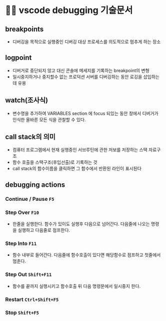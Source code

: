 # 🐛🔥 vscode debugging 기술문서

## breakpoints

- 디버깅을 목적으로 실행중인 디버깅 대상 프로세스를 의도적으로 멈추게 하는 장소

## logpoint

- 디버거로 중단되지 않고 대신 콘솔에 메세지를 기록하는 breakpoint의 변형
- 일시중지하거나 중지할수 없는 프로덕션 서버를 디버깅하는 동안 로깅을 삽입하는데 유용

## watch(조사식)

- 변수명을 추가하여 VARIABLES section 에 focus 되있는 동안 창에서 디버거가 인식한 올바른 모든 식을 관찰할 수 있다.

## call stack의 의미

- 컴퓨터 프로그램에서 현재 실행중인 서브루틴에 관한 저보를 저장하는 스택 자료구조
- 함수 호출을 스택구조(후입선출)로 기록하는 것
- call stack의 함수이름을 클릭하면 그 함수에서 반환된 라인이 표시된다

## debugging actions

### Continue / Pause `F5`

### Step Over `F10`

- 한줄을 실행한다. 함수가 있이도 실행후 다음으로 넘어간다. 다음줄에 나오는 명령을 실행하고 다음줄로 점프한다.

### Step Into `F11`

- 함수 내부로 들어간다. 다음줄에 함수호출이 있다면 해당함수로 점프하고 첫줄에서 멈춘다.

### Step Out `Shift+F11`

- 함수를 끝까지 실행시키고 함수호출 뒤 다음 명령문에서 일시중지 한다.

### Restart `Ctrl+Shift+F5`

### Stop `Shift+F5`

